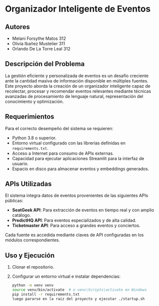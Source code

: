 # Organizador Inteligente de Eventos

## Autores
- Melani Forsythe Matos 312 
- Olivia Ibañez Mustelier 311
- Orlando De La Torre Leal 312

## Descripción del Problema
La gestión eficiente y personalizada de eventos es un desafío creciente ante la cantidad masiva de información disponible en múltiples fuentes. Este proyecto aborda la creación de un organizador inteligente capaz de recolectar, procesar y recomendar eventos relevantes mediante técnicas avanzadas de procesamiento de lenguaje natural, representación del conocimiento y optimización.

## Requerimientos
Para el correcto desempeño del sistema se requieren:

- Python 3.8 o superior.
- Entorno virtual configurado con las librerías definidas en `requirements.txt`.
- Acceso a Internet para consumo de APIs externas.
- Capacidad para ejecutar aplicaciones Streamlit para la interfaz de usuario.
- Espacio en disco para almacenar eventos y embeddings generados.

## APIs Utilizadas
El sistema integra datos de eventos provenientes de las siguientes APIs públicas:

- **SeatGeek API**: Para extracción de eventos en tiempo real y con amplio catálogo.
- **PredictHQ API**: Para eventos especializados y de alta calidad.
- **Ticketmaster API**: Para acceso a grandes eventos y conciertos.

Cada fuente es accedida mediante claves de API configuradas en los módulos correspondientes.

## Uso y Ejecución
1. Clonar el repositorio.
2. Configurar un entorno virtual e instalar dependencias:

   ```bash
   python -m venv venv
   source venv/bin/activate  # o venv\Scripts\activate en Windows
   pip install -r requirements.txt
   luego pararse en la raiz del proyecto y ejecutar ./startup.sh
